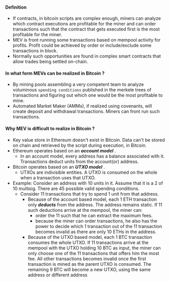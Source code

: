 #### Definition 
- If contracts, in bitcoin scripts are complex enough, miners can analyze which contract executions are profitable for the miner and can order transactions such that the contract that gets executed first is the most profitable for the miner. 
- MEV is front running some transactions based on mempool activity for profits. Profit could be achieved by order or include/exclude some transactions in block. 
- Normally such opportunities are  found in complex smart contracts that allow trades being settled on-chain. 
#### In what form MEVs can be realized in Bitcoin ?
- By mining pools assembling a very competent team to analyze voluminous `spending conditions` published in the merkele trees of transactions and figuring out which one would be the most profitable to mine.
- Automated Market Maker (AMMs), if realized using covenants, will create deposit and withdrawal transactions. Miners can front run such transactions. 
#### Why MEV is difficult to realize in Bitcoin ?
- Key value store in Ethereum doesn't exist in Bitcoin. Data can't be stored on chain and retrieved by the script during execution, in Bitcoin. 
- Ethereum operates based on an ***account model*** . 
	- In an account model, every address has a balance associated with it. Transactions deduct units from the account(or) address. 
- Bitcoin operates based on an ***UTXO model*** . 
	- UTXOs are indivisible entities. A UTXO is consumed on the whole when a transaction uses that UTXO.
- Example: Consider an address with 10 units in it. Assume that it is a 2 of 10 multisig. There are 45 possible valid spending conditions.
	- Consider 11 transactions that try to spend 1 unit from that address.
		- Because of the account based model, each 1 ETH transaction only ***deducts*** from the address. The address remains static. If 11 such deductions arrive at the mempool, the miner can:
			- order the 11 such that he can extract the maximum fees. 
			- because the miner can order transactions, he also has the power to decide which 1 transaction out of the 11 transaction becomes invalid as there are only 10 ETHs in the address. 
		- Because of the UTXO based model, each 1 BTC transaction consumes the whole UTXO. If 11 transactions arrive at the mempool with the UTXO holding 10 BTC as input, the miner can only choose one of the 11 transactions that offers him the most fee. All other transactions becomes invalid once the first transaction is mined as the parent UTXO is consumed. The remaining 9 BTC will become a new UTXO, using the same address or different address
	 
